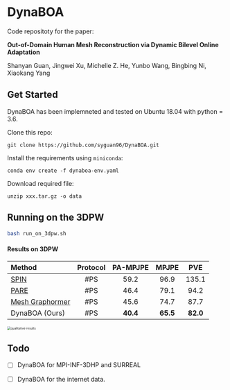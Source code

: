 # DynaBOA



Code repositoty for the paper:

**Out-of-Domain Human Mesh Reconstruction via Dynamic Bilevel Online Adaptation**

Shanyan Guan, Jingwei Xu, Michelle Z. He, Yunbo Wang, Bingbing Ni, Xiaokang Yang

## Get Started

DynaBOA has been implemneted and tested on Ubuntu 18.04 with python = 3.6.

Clone this repo:

```
git clone https://github.com/syguan96/DynaBOA.git
```

Install the requirements using `miniconda`:

```
conda env create -f dynaboa-env.yaml
```

Download required file:

```
unzip xxx.tar.gz -o data
```



## Running on the 3DPW

```bash
bash run_on_3dpw.sh
```

#### Results on 3DPW

| Method                                                       | Protocol | PA-MPJPE |  MPJPE   |   PVE    |
| :----------------------------------------------------------- | :------: | :------: | :------: | :------: |
| [SPIN](https://github.com/nkolot/SPIN)                       |   #PS    |   59.2   |   96.9   |  135.1   |
| [PARE](https://github.com/mkocabas/PARE)                     |   #PS    |   46.4   |   79.1   |   94.2   |
| [Mesh Graphormer](https://github.com/microsoft/MeshGraphormer) |   #PS    |   45.6   |   74.7   |   87.7   |
| DynaBOA (Ours)                                               |   #PS    | **40.4** | **65.5** | **82.0** |

<img src="/Users/guanshanyan/Desktop/qualitative_res1.png" alt="qualitative results" style="zoom:50%;" />

## Todo

- [ ] DynaBOA for MPI-INF-3DHP and SURREAL
- [ ] DynaBOA for the internet data.



